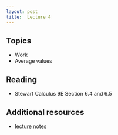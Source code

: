 ```yaml
---
layout: post
title:  Lecture 4
---
```


## Topics

* Work
* Average values

## Reading

* Stewart Calculus 9E Section 6.4 and 6.5

## Additional resources

* <a href="https://wcasper.github.io/math150Bsummer2023/extras/lecture4.pdf">lecture notes</a>


